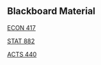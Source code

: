 ## Blackboard Material

[ECON 417](https://blackboard.unl.edu/webapps/blackboard/execute/viewCatalog?type=Course&command=NewSearch&searchField=CourseId&searchOperator=Contains&searchText=ECON+417)

[STAT 882](https://blackboard.unl.edu/webapps/blackboard/execute/viewCatalog?id=&type=Course&command=NewSearch&moduleId=&searchField=CourseId&searchOperator=Contains&searchText=STAT+882)

[ACTS 440](https://blackboard.unl.edu/webapps/blackboard/execute/viewCatalog?id=&type=Course&command=NewSearch&moduleId=&searchField=CourseId&searchOperator=Contains&searchText=ACTS+440)

